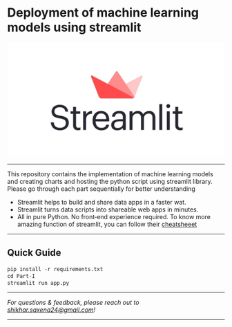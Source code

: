 # Deployment of machine learning models using streamlit

![streamlit](src/streamlit_logo.jpeg)

---

This repository contains the implementation of machine learning models and creating charts and hosting the python script using streamlit library. Please go through each part sequentially for better understanding

* Streamlit helps to build and share data apps in a faster wat.
* Streamlit turns data scripts into shareable web apps in minutes.
* All in pure Python. No front‑end experience required.
To know more amazing function of streamlit, you can follow their [cheatsheeet](https://docs.streamlit.io/library/cheatsheet)

---


## Quick Guide
```
pip install -r requirements.txt
cd Part-I
streamlit run app.py
```

---

_For questions & feedback, please reach out to shikhar.saxena24@gmail.com!_

---
